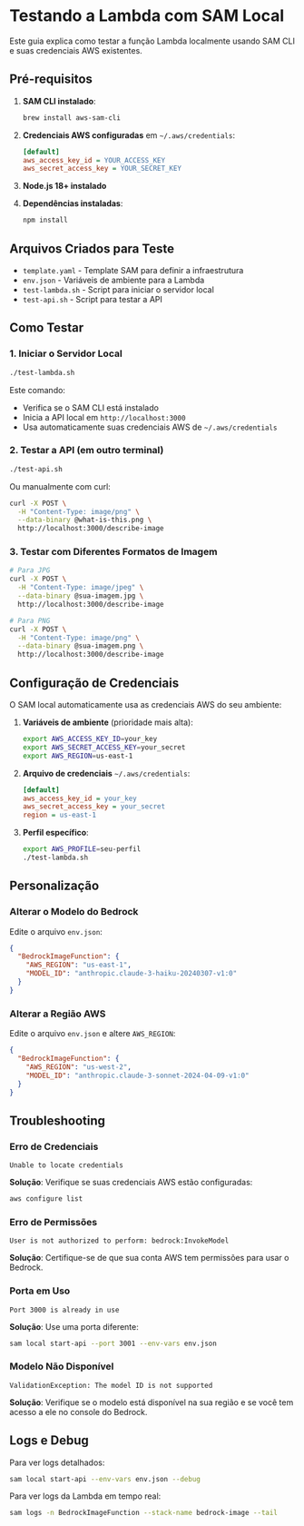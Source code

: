 # Testando a Lambda com SAM Local

Este guia explica como testar a função Lambda localmente usando SAM CLI e suas credenciais AWS existentes.

## Pré-requisitos

1. **SAM CLI instalado**:
   ```bash
   brew install aws-sam-cli
   ```

2. **Credenciais AWS configuradas** em `~/.aws/credentials`:
   ```ini
   [default]
   aws_access_key_id = YOUR_ACCESS_KEY
   aws_secret_access_key = YOUR_SECRET_KEY
   ```

3. **Node.js 18+ instalado**

4. **Dependências instaladas**:
   ```bash
   npm install
   ```

## Arquivos Criados para Teste

- `template.yaml` - Template SAM para definir a infraestrutura
- `env.json` - Variáveis de ambiente para a Lambda
- `test-lambda.sh` - Script para iniciar o servidor local
- `test-api.sh` - Script para testar a API

## Como Testar

### 1. Iniciar o Servidor Local

```bash
./test-lambda.sh
```

Este comando:
- Verifica se o SAM CLI está instalado
- Inicia a API local em `http://localhost:3000`
- Usa automaticamente suas credenciais AWS de `~/.aws/credentials`

### 2. Testar a API (em outro terminal)

```bash
./test-api.sh
```

Ou manualmente com curl:

```bash
curl -X POST \
  -H "Content-Type: image/png" \
  --data-binary @what-is-this.png \
  http://localhost:3000/describe-image
```

### 3. Testar com Diferentes Formatos de Imagem

```bash
# Para JPG
curl -X POST \
  -H "Content-Type: image/jpeg" \
  --data-binary @sua-imagem.jpg \
  http://localhost:3000/describe-image

# Para PNG
curl -X POST \
  -H "Content-Type: image/png" \
  --data-binary @sua-imagem.png \
  http://localhost:3000/describe-image
```

## Configuração de Credenciais

O SAM local automaticamente usa as credenciais AWS do seu ambiente:

1. **Variáveis de ambiente** (prioridade mais alta):
   ```bash
   export AWS_ACCESS_KEY_ID=your_key
   export AWS_SECRET_ACCESS_KEY=your_secret
   export AWS_REGION=us-east-1
   ```

2. **Arquivo de credenciais** `~/.aws/credentials`:
   ```ini
   [default]
   aws_access_key_id = your_key
   aws_secret_access_key = your_secret
   region = us-east-1
   ```

3. **Perfil específico**:
   ```bash
   export AWS_PROFILE=seu-perfil
   ./test-lambda.sh
   ```

## Personalização

### Alterar o Modelo do Bedrock

Edite o arquivo `env.json`:

```json
{
  "BedrockImageFunction": {
    "AWS_REGION": "us-east-1",
    "MODEL_ID": "anthropic.claude-3-haiku-20240307-v1:0"
  }
}
```

### Alterar a Região AWS

Edite o arquivo `env.json` e altere `AWS_REGION`:

```json
{
  "BedrockImageFunction": {
    "AWS_REGION": "us-west-2",
    "MODEL_ID": "anthropic.claude-3-sonnet-2024-04-09-v1:0"
  }
}
```

## Troubleshooting

### Erro de Credenciais

```
Unable to locate credentials
```

**Solução**: Verifique se suas credenciais AWS estão configuradas:

```bash
aws configure list
```

### Erro de Permissões

```
User is not authorized to perform: bedrock:InvokeModel
```

**Solução**: Certifique-se de que sua conta AWS tem permissões para usar o Bedrock.

### Porta em Uso

```
Port 3000 is already in use
```

**Solução**: Use uma porta diferente:

```bash
sam local start-api --port 3001 --env-vars env.json
```

### Modelo Não Disponível

```
ValidationException: The model ID is not supported
```

**Solução**: Verifique se o modelo está disponível na sua região e se você tem acesso a ele no console do Bedrock.

## Logs e Debug

Para ver logs detalhados:

```bash
sam local start-api --env-vars env.json --debug
```

Para ver logs da Lambda em tempo real:

```bash
sam logs -n BedrockImageFunction --stack-name bedrock-image --tail
```